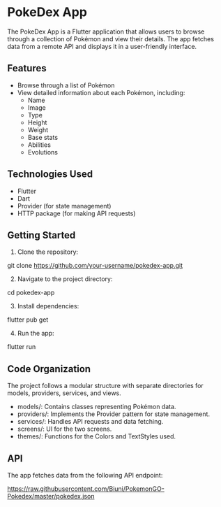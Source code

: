 # PokeDex App

The PokeDex App is a Flutter application that allows users to browse through a collection of Pokémon and view their details. The app fetches data from a remote API and displays it in a user-friendly interface.

## Features

- Browse through a list of Pokémon
- View detailed information about each Pokémon, including:
  - Name
  - Image
  - Type
  - Height
  - Weight
  - Base stats
  - Abilities
  - Evolutions

## Technologies Used

- Flutter
- Dart
- Provider (for state management)
- HTTP package (for making API requests)

## Getting Started

1. Clone the repository:


git clone https://github.com/your-username/pokedex-app.git


2. Navigate to the project directory:


cd pokedex-app


3. Install dependencies:


flutter pub get


4. Run the app:


flutter run


## Code Organization

The project follows a modular structure with separate directories for models, providers, services, and views.

- models/: Contains classes representing Pokémon data.
- providers/: Implements the Provider pattern for state management.
- services/: Handles API requests and data fetching.
- screens/: UI for the two screens.
- themes/: Functions for the Colors and TextStyles used.

## API

The app fetches data from the following API endpoint:


https://raw.githubusercontent.com/Biuni/PokemonGO-Pokedex/master/pokedex.json
